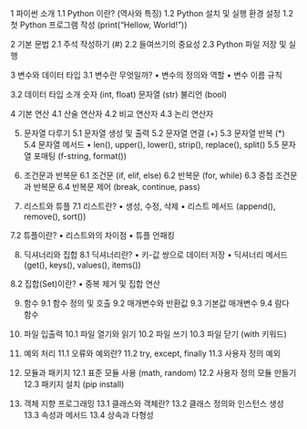 1 파이썬 소개
1.1 Python 이란? (역사와 특징)
1.2 Python 설치 및 실행 환경 설정
1.2 첫 Python 프로그램 작성
(print(“Hellow, World!”))

2 기본 문법
2.1 주석 작성하기 (#)
2.2 들여쓰기의 중요성
2.3 Python 파일 저장 및 실행

3 변수와 데이터 타입
3.1 변수란 무엇일까?
• 변수의 정의와 역할
• 변수 이름 규칙

3.2 데이터 타입 소개
숫자 (int, float)
문자열 (str)
불리언 (bool)

4 기본 연산 
4.1 산술 연산자
4.2 비교 연산자
4.3 논리 연산자

5. 문자열 다루기
5.1 문자열 생성 및 출력
5.2 문자열 연결 (+)
5.3 문자열 반복 (*)
5.4 문자열 메서드
• len(), upper(), lower(), strip(), replace(), split()
5.5 문자열 포매팅 (f-string, format())

6. 조건문과 반복문
6.1 조건문 (if, elif, else)
6.2 반복문 (for, while)
6.3 중첩 조건문과 반복문
6.4 반복문 제어 (break, continue, pass)

7. 리스트와 튜플
7.1 리스트란?
•	생성, 수정, 삭제
•	리스트 메서드 (append(), remove(), sort())

7.2 튜플이란?
•	리스트와의 차이점
•	튜플 언패킹

8. 딕셔너리와 집합
8.1 딕셔너리란?
•	키-값 쌍으로 데이터 저장
•	딕셔너리 메서드 (get(), keys(), values(), items())

8.2 집합(Set)이란?
•	중복 제거 및 집합 연산

9. 함수
9.1 함수 정의 및 호출
9.2 매개변수와 반환값
9.3 기본값 매개변수
9.4 람다 함수

10. 파일 입출력
10.1 파일 열기와 읽기
10.2 파일 쓰기
10.3 파일 닫기 (with 키워드)

11. 예외 처리
11.1 오류와 예외란?
11.2 try, except, finally
11.3 사용자 정의 예외

12. 모듈과 패키지
12.1 표준 모듈 사용 (math, random)
12.2 사용자 정의 모듈 만들기
12.3 패키지 설치 (pip install)

13. 객체 지향 프로그래밍
13.1 클래스와 객체란?
13.2 클래스 정의와 인스턴스 생성
13.3 속성과 메서드
13.4 상속과 다형성